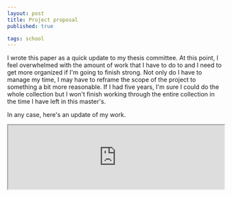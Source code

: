 ```yaml
---
layout: post
title: Project proposal
published: true

tags: school
---
```


I wrote this paper as a quick update to my thesis committee. At 
this point, I feel overwhelmed with the amount of work that I have 
to do to and I need to get more organized if I'm going to finish 
strong. Not only do I have to manage my time, I may have to reframe 
the scope of the project to something a bit more reasonable. If I 
had five years, I'm sure I could do the whole collection but I 
won't finish working through the entire collection in the time I 
have left in this master's. 

In any case, here's an update of my work.

<iframe width=100% src="https://docs.google.com/document/d/159X37TVOIAG4Hk5ZEhCPGTJeOZJfYVDMOCdgoQI9PQ4/pub?embedded=true"></iframe>
